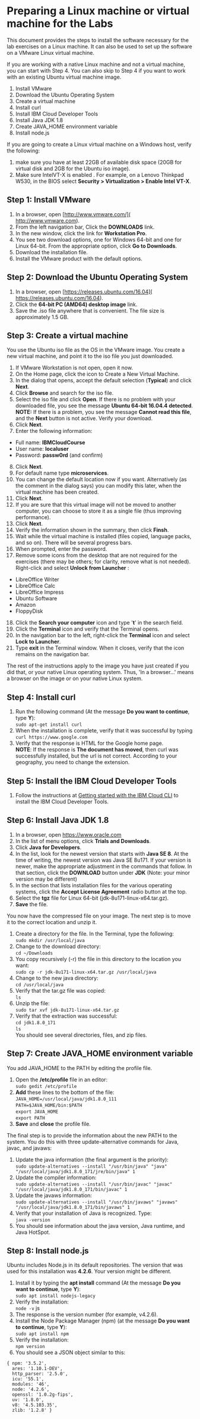 # Preparing a Linux machine or virtual machine for the Labs
This document provides the steps to install the software necessary for the lab exercises on a Linux machine. It can also be used to set up the software on a VMware Linux virtual machine.

If you are working with a native Linux machine and not a virtual machine, you can start with Step 4. You can also skip to Step 4 if you want to work with an existing Ubuntu virtual machine image.

1. Install VMware
2. Download the Ubuntu Operating System  
3. Create a virtual machine
4. Install curl
5. Install IBM Cloud Developer Tools
6. Install Java JDK 1.8  
7. Create JAVA_HOME environment variable  
8. Install node.js  

If you are going to create a Linux virtual machine on a Windows host, verify the following:  
1. make sure you have at least 22GB of available disk space (20GB for virtual disk and 2GB for the Ubuntu iso image).  
2. Make sure IntelVT-X is enabled . For example, on a Lenovo Thinkpad W530, in the BIOS select __Security > Virtualization > Enable Intel VT-X__.

## Step 1: Install VMware

1. In a browser, open [http://www.vmware.com/]( http://www.vmware.com).  
2. From the left navigation bar, Click the __DOWNLOADS__ link.
3. In the new window, click the link for __Workstation Pro__.
4. You see two download options, one for Windows 64-bit and one for Linux 64-bit. From the appropriate option, click __Go to Downloads__.
5. Download the installation file.
6. Install the VMware product with the default options.

## Step 2: Download the Ubuntu Operating System

1. In a browser, open [https://releases.ubuntu.com/16.04]( https://releases.ubuntu.com/16.04).
2. Click the __64-bit PC (AMD64) desktop image__ link.
3. Save the .iso file anywhere that is convenient. The file size is approximately 1.5 GB.

## Step 3: Create a virtual machine
You use the Ubuntu iso file as the OS in the VMware image. You create a new virtual machine, and point it to the iso file you just downloaded.

1. If VMware Workstation is not open, open it now.  
2. On the Home page, click the icon to Create a New Virtual Machine.  
3. In the dialog that opens, accept the default selection (__Typical__) and click __Next__.  
4. Click __Browse__ and search for the iso file.  
5. Select the iso file and click __Open__. If there is no problem with your downloaded file, you see the message __Ubuntu 64-bit 16.04.4 detected__.  
__NOTE:__ If there is a problem, you see the message __Cannot read this file__, and the __Next__ button is not active. Verify your download.  
6. Click __Next__.  
7. Enter the following information:

  + Full name: __IBMCloudCourse__  
  + User name: __localuser__  
  + Password: __passw0rd__ (and confirm)

8. Click __Next__.  
9. For default name type __microservices__.   
10. You can change the default location now if you want. Alternatively (as the comment in the dialog says) you can modify this later, when the virtual machine has been created.  
11. Click __Next__.  
12. If you are sure that this virtual image will not be moved to another computer, you can choose to store it as a single file (thus improving performance).  
13. Click __Next__.  
14. Verify the information shown in the summary, then click __Finsh__.  
15. Wait while the virtual machine is installed (files copied, language packs, and so on).   There will be several progress bars.
16. When prompted, enter the password.  
17. Remove some icons from the desktop that are not required for the exercises (there may be others; for clarity, remove what is not needed). Right-click and select __Unlock from Launcher__ :

  + LibreOffice Writer
  + LibreOffice Calc
  + LibreOffice Impress
  + Ubuntu Software
  + Amazon
  + FloppyDisk

18. Click the __Search your computer__ icon and type '__t__' in the search field.  
19. Click the __Terminal__ icon and verify that the Terminal opens.  
20. In the navigation bar to the left, right-click the __Terminal__ icon and select __Lock to Launcher__.  
21. Type __exit__ in the Terminal window. When it closes, verify that the icon remains on the navigation bar.  

The rest of the instructions apply to the image you have just created if you did that, or your native Linux operating system. Thus, 'In a browser...' means a browser on the image or on your native Linux system.

## Step 4: Install curl

1. Run the following command (At the message __Do you want to continue__, type __Y__):  
`sudo apt-get install curl`
2. When the installation is complete, verify that it was successful by typing  
`curl https://www.google.com`
3. Verify that the response is HTML for the Google home page.  
__NOTE__: If the response is __The document has moved__, then curl was successfully installed, but the url is not correct. According to your geography, you need to change the extension.

## Step 5: Install the IBM Cloud Developer Tools

1. Follow the instructions at [Getting started with the IBM Cloud CLI](https://cloud.ibm.com/docs/cli/index.html#overview) to install the IBM Cloud Developer Tools.

## Step 6: Install Java JDK 1.8

1.	In a browser, open https://www.oracle.com
2.	In the list of menu options, click __Trials and Downloads__.
3.	Click __Java for Developers__.
4.	In the list, look for the newest version that starts with __Java SE 8__. At the time of writing, the newest version was Java SE 8u171. If your version is newer, make the appropriate adjustment in the commands that follow. In that section, click the __DOWNLOAD__ button under __JDK__ (Note: your minor version may be different)
5.	In the section that lists installation files for the various operating systems, click the __Accept License Agreement__ radio button at the top.
6. Select the __tgz__ file for Linux 64-bit (jdk-8u171-linux-x64.tar.gz).  
7. __Save__ the file.  

You now have the compressed file on your image. The next step is to move it to the correct location and unzip it.  

1. Create a directory for the file. In the Terminal, type the following:  
`sudo mkdir /usr/local/java`
2. Change to the download directory:  
`cd ~/Downloads`
3. You copy recursively (-r) the file in this directory to the location you want:  
`sudo cp -r jdk-8u171-linux-x64.tar.gz /usr/local/java`
4. Change to the new java directory:  
`cd /usr/local/java`
5. Verify that the tar.gz file was copied:  
`ls`
5. Unzip the file:  
`sudo tar xvf jdk-8u171-linux-x64.tar.gz`
6. Verify that the extraction was successful:  
`cd jdk1.8.0_171`  
`ls`  
You should see several directories, files, and zip files.

## Step 7: Create JAVA_HOME environment variable
You add JAVA_HOME to the PATH by editing the profile file.  

1. Open the __/etc/profile__ file in an editor:  
`sudo gedit /etc/profile`
2. __Add__ these lines to the bottom of the file:  
`JAVA_HOME=/usr/local/java/jdk1.8.0_111`  
`PATH=$JAVA_HOME/bin:$PATH`  
`export JAVA_HOME`  
`export PATH`  
3. __Save__ and __close__ the profile file.  

The final step is to provide the information about the new PATH to the system. You do this with three update-alternative commands for Java, javac, and javaws:  

1. Update the java information (the final argument is the priority):  
`sudo update-alternatives --install "/usr/bin/java" "java" "/usr/local/java/jdk1.8.0_171/jre/bin/java" 1`
2. Update the compiler information:  
`sudo update-alternatives --install "/usr/bin/javac" "javac" "/usr/local/java/jdk1.8.0_171/bin/javac" 1`
3. Update the javaws information:  
`sudo update-alternatives --install "/usr/bin/javaws" "javaws" "/usr/local/java/jdk1.8.0_171/bin/javaws" 1`
4. Verify that your installation of Java is recognized. Type:  
`java -version`
5. You should see information about the java version, Java runtime, and Java HotSpot.

## Step 8: Install node.js
Ubuntu includes Node.js in its default repositories.  The version that was used for this installation was __4.2.6__. Your version might be different.

1. Install it by typing the __apt install__ command (At the message __Do you want to continue__, type __Y__):  
	`sudo apt install nodejs-legacy`
2. Verify the installation:  
`node -v`  js
3. The response is the version number (for example, v4.2.6).
4. Install the Node Package Manager (npm) (at the message __Do you want to continue__, type __Y__):  
`sudo apt install npm`
5. Verify the installation:  
`npm version`
6. You should see a JSON object similar to this:  
```
{ npm: '3.5.2',
  ares: '1.10.1-DEV',
  http_parser: '2.5.0',
  icu: '55.1',
  modules: '46',
  node: '4.2.6',
  openssl: '1.0.2g-fips',
  uv: '1.8.0',
  v8: '4.5.103.35',
  zlib: '1.2.8' }
```

